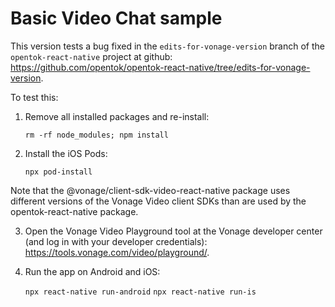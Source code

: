 # Basic Video Chat sample

This version tests a bug fixed in the `edits-for-vonage-version` branch of the `opentok-react-native` project at github: https://github.com/opentok/opentok-react-native/tree/edits-for-vonage-version.

To test this:

1. Remove all installed packages and re-install:

   ```rm -rf node_modules; npm install```

2. Install the iOS Pods:

   ```npx pod-install```

  Note that the @vonage/client-sdk-video-react-native package uses different versions of the Vonage Video client SDKs than are used by the opentok-react-native package.

3. Open the Vonage Video Playground tool at the Vonage developer center (and log in with your developer credentials): https://tools.vonage.com/video/playground/.

4. Run the app on Android and iOS:

   ```npx react-native run-android```
   ```npx react-native run-is```
